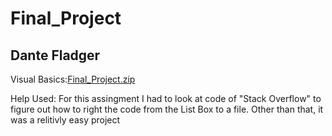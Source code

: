 # Final_Project

## Dante Fladger

Visual Basics:[Final_Project.zip](https://github.com/DanteFladger/Final_Project/files/15206017/Final_Project.zip)


Help Used:
For this assingment I had to look at code of "Stack Overflow" to figure out how to right the code from the List Box to a file. Other than that, it was a relitivly easy project 


